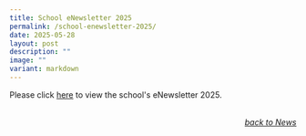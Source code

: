 ```yaml
---
title: School eNewsletter 2025
permalink: /school-enewsletter-2025/
date: 2025-05-28
layout: post
description: ""
image: ""
variant: markdown
---
```

Please click <a href="https://heyzine.com/flip-book/74a6a27d7d.html" target="_blank" rel="noopener noreferrer">here</a> to view the school's eNewsletter 2025.
<br>
<br>
<div style="text-align:right"><a href="/news"><em>back to News</em></a></div>
